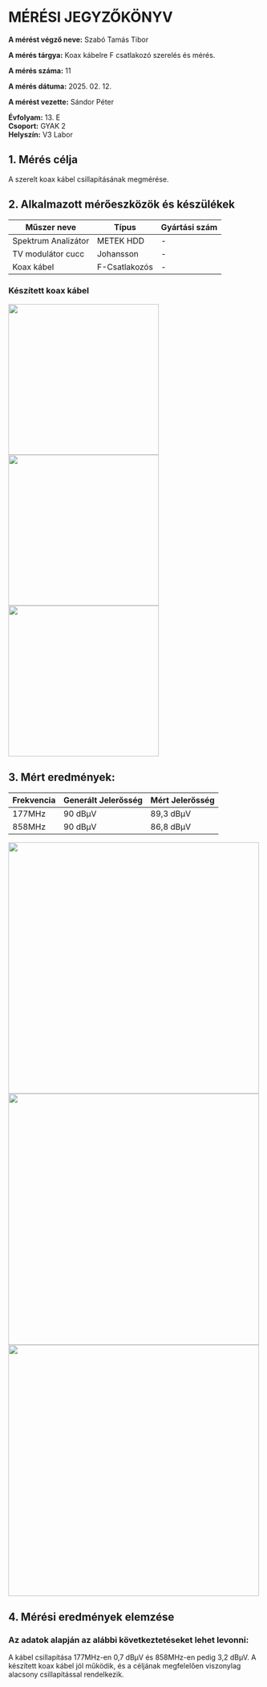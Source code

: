
# MÉRÉSI JEGYZŐKÖNYV

**A mérést végző neve:** Szabó Tamás Tibor

**A mérés tárgya:** Koax kábelre F csatlakozó szerelés és mérés.

**A mérés száma:** 11

**A mérés dátuma:** 2025. 02. 12.

**A mérést vezette:** Sándor Péter  

**Évfolyam:** 13. E  
**Csoport:** GYAK 2  
**Helyszín:** V3 Labor 

## 1. Mérés célja

A szerelt koax kábel csillapításának megmérése.

## 2. Alkalmazott mérőeszközök és készülékek

| Műszer neve          | Típus | Gyártási szám |
| ---------------------| ------| ------------- |
| Spektrum Analizátor  | METEK HDD  |  -       |
| TV  modulátor cucc   | Johansson |         -       |
| Koax kábel           | F-Csatlakozós |       -   |

### Készített koax kábel

<img src="https://github.com/user-attachments/assets/891de58d-b368-4361-bcbe-fb5d8f5add62" width="300">
<img src="https://github.com/user-attachments/assets/d6bd2dcb-e2ca-4695-9d2b-030d0c839fc5" width="300">
<img src="https://github.com/user-attachments/assets/a8b4f9d3-8929-4a8a-9e02-6e640d424d85" width="300">

## 3. Mért eredmények:

| Frekvencia      | Generált Jelerősség | Mért Jelerősség |
| ---------------------| ------| ------------- |
| 177MHz              | 90 dBμV |  89,3 dBμV   |
| 858MHz             | 90 dBμV |    86,8 dBμV |

<img src="https://github.com/user-attachments/assets/8d0da3a7-f8a9-4532-ab2c-f9dd6caff76f" width="500">
<img src="https://github.com/user-attachments/assets/4be5afa0-a2b6-420a-a397-ead59b3e98e6" width="500">
<img src="https://github.com/user-attachments/assets/7b446067-3c44-43e4-89d6-c8a077004588" width="500">

## 4. Mérési eredmények elemzése

### Az adatok alapján az alábbi következtetéseket lehet levonni:

A kábel csillapítása 177MHz-en 0,7 dBμV és 858MHz-en pedig 3,2 dBμV.
A készített koax kábel jól működik, és a céljának megfelelően viszonylag alacsony csillapítással rendelkezik.
